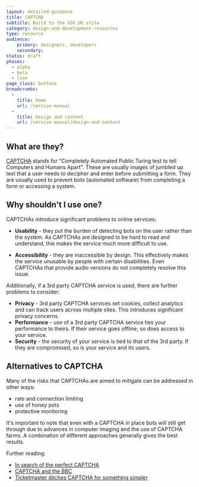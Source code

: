 ```yaml
---
layout: detailed-guidance
title: CAPTCHA
subtitle: Build to the GOV.UK style
category: design-and-development-resources
type: resource
audience:
    primary: designers, developers
    secondary:
status: draft
phases:
  - alpha
  - beta
  - live
page_class: buttons
breadcrumbs:
  -
    title: Home
    url: /service-manual
  -
    title: Design and content
    url: /service-manual/design-and-content
---
```


## What are they?
[CAPTCHA](http://en.wikipedia.org/wiki/CAPTCHA) stands for "Completely Automated Public Turing test to tell Computers and Humans Apart". These are usually images of jumbled up text that a user needs to decipher and enter before submitting a form. They are usually used to prevent bots (automated software) from completing a form or accessing a system.

## Why shouldn't I use one?

CAPTCHAs introduce significant problems to online services:

* **Usability** - they put the burden of detecting bots on the user rather than the system. As CAPTCHAs are designed to be hard to read and understand, this makes the service much more difficult to use.

* **Accessibility** - they are inaccessible by design. This effectively makes the service unusable by people with certain disabilities. Even CAPTCHAs that provide audio versions do not completely resolve this issue.

Additionally, if a 3rd party CAPTCHA service is used, there are further problems to consider:

* **Privacy** - 3rd party CAPTCHA services set cookies, collect analytics and can track users across multiple sites. This introduces significant privacy concerns.
* **Performance** - use of a 3rd party CAPTCHA service ties your performance to theirs. If their service goes offline, so does access to your service.
* **Security** - the security of your service is tied to that of the 3rd party. If they are compromised, so is your service and its users.

## Alternatives to CAPTCHA

Many of the risks that CAPTCHAs are aimed to mitigate can be addressed in other ways:

* rate and connection limiting
* use of honey pots
* protective monitoring

It's important to note that even with a CAPTCHA in place bots will still get through due to advances in computer imaging and the use of CAPTCHA farms. A combination of different approaches generally gives the best results.

Further reading:
* [In search of the perfect CAPTCHA](http://coding.smashingmagazine.com/2011/03/04/in-search-of-the-perfect-captcha/)
* [CAPTCHA and the BBC](http://www.bbc.co.uk/blogs/bbcinternet/2010/10/captcha_and_bbc_id.html)
* [Ticketmaster ditches CAPTCHA for something simpler](http://thenextweb.com/insider/2013/01/30/good-news-music-fans-ticketmaster-is-ditching-its-captcha-conundrums-for-something-simpler/)